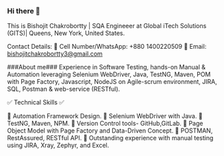 ### Hi there 👋
This is Bishojit Chakrobortty |
SQA Engineeer at Global iTech Solutions (GITS)| Queens, New York, United States.

Contact Details:
                  📲 Cell Number/WhatsApp:   +880 1400220509 
                  📨 Email:  bishojitchakrobortty3@gmail.com 
                  
                  
                  
###About me###
Experience in Software Testing, hands-on Manual & Automation leveraging Selenium WebDriver, Java, TestNG, Maven, POM with Page Factory, Javascript, NodeJS on Agile-scrum environment, JIRA, SQL, Postman & web-service (RESTful).

✅ Technical Skills ✅

🔹 Automation Framework Design.
🔹 Selenium WebDriver with Java.
🔹 TestNG, Maven, NPM.
🔹 Version Control tools- GitHub,GitLab.
🔹 Page Object Model with Page Factory and Data-Driven Concept.
🔹 POSTMAN, RestAssured, RESTful API.
🔹 Outstanding experience with manual testing using JIRA, Xray, Zephyr, and Excel.

   
